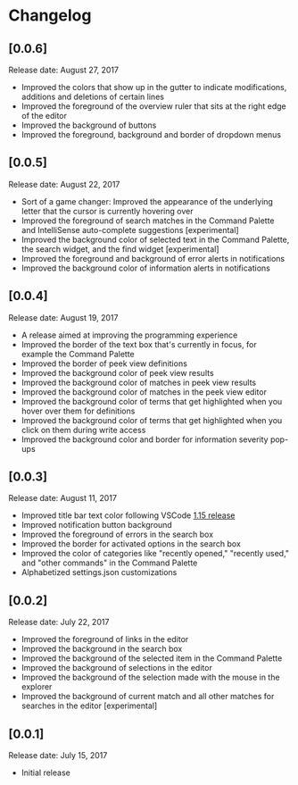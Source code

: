 # Changelog

## [0.0.6]
Release date: August 27, 2017
- Improved the colors that show up in the gutter to indicate modifications, additions and deletions of certain lines
- Improved the foreground of the overview ruler that sits at the right edge of the editor
- Improved the background of buttons
- Improved the foreground, background and border of dropdown menus

## [0.0.5]
Release date: August 22, 2017
- Sort of a game changer: Improved the appearance of the underlying letter that the cursor is currently hovering over
- Improved the foreground of search matches in the Command Palette and IntelliSense auto-complete suggestions [experimental]
- Improved the background color of selected text in the Command Palette, the search widget, and the find widget [experimental]
- Improved the foreground and background of error alerts in notifications
- Improved the background color of information alerts in notifications

## [0.0.4]
Release date: August 19, 2017
- A release aimed at improving the programming experience
- Improved the border of the text box that's currently in focus, for example the Command Palette
- Improved the border of peek view definitions
- Improved the background color of peek view results
- Improved the background color of matches in peek view results
- Improved the background color of matches in the peek view editor
- Improved the background color of terms that get highlighted when you hover over them for definitions
- Improved the background color of terms that get highlighted when you click on them during write access
- Improved the background color and border for information severity pop-ups

## [0.0.3]
Release date: August 11, 2017
- Improved title bar text color following VSCode [1.15 release](https://code.visualstudio.com/updates/v1_15)
- Improved notification button background
- Improved the foreground of errors in the search box
- Improved the border for activated options in the search box
- Improved the color of categories like "recently opened," "recently used," and "other commands" in the Command Palette
- Alphabetized settings.json customizations

## [0.0.2]
Release date: July 22, 2017
- Improved the foreground of links in the editor
- Improved the background in the search box
- Improved the background of the selected item in the Command Palette
- Improved the background of selections in the editor
- Improved the background of the selection made with the mouse in the explorer
- Improved the background of current match and all other matches for searches in the editor [experimental]

## [0.0.1]
Release date: July 15, 2017
- Initial release